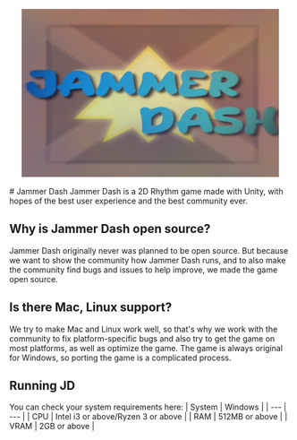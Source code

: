 
<p align="center">
  <img width="460" height="300" src="https://github.com/Pricklety/Jammer-Dash/blob/master/Assets/Resources/discordLogo.png">
</p>
# Jammer Dash
Jammer Dash is a 2D Rhythm game made with Unity, with hopes of the best user experience and the best community ever.

## Why is Jammer Dash open source?
Jammer Dash originally never was planned to be open source. But because we want to show the community how Jammer Dash runs, and to also make the community find bugs and issues to help improve, we made the game open source.

## Is there Mac, Linux support?
We try to make Mac and Linux work well, so that's why we work with the community to fix platform-specific bugs and also try to get the game on most platforms, as well as optimize the game. The game is always original for Windows, so porting the game is a complicated process.

## Running JD
You can check your system requirements here:
| System | Windows |
| --- | --- |
| CPU | Intel i3 or above/Ryzen 3 or above |
| RAM | 512MB or above |
| VRAM | 2GB or above |

